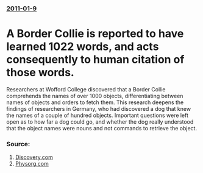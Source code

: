 ### [2011-01-9](/news/2011/01/9/index.md)

# A Border Collie is reported to have learned 1022 words, and acts consequently to human citation of those words. 

Researchers at Wofford College discovered that a Border Collie comprehends the names of over 1000 objects, differentiating between names of objects and orders to fetch them. This research deepens the findings of researchers in Germany, who had discovered a dog that knew the names of a couple of hundred objects. Important questions were left open as to how far a dog could go, and whether the dog really understood that the object names were nouns and not commands to retrieve the object.


### Source:

1. [Discovery.com](http://news.discovery.com/animals/border-collie-breaks-vocabulary-record.html)
2. [Physorg.com](http://www.physorg.com/news/2011-01-border-collie-comprehends.html)
